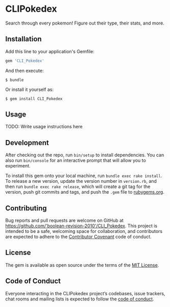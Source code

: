 # CLIPokedex

Search through every pokemon! Figure out their type, their stats, and more.

## Installation

Add this line to your application's Gemfile:

```ruby
gem 'CLI_Pokedex'
```

And then execute:

    $ bundle

Or install it yourself as:

    $ gem install CLI_Pokedex

## Usage

TODO: Write usage instructions here

## Development

After checking out the repo, run `bin/setup` to install dependencies. You can also run `bin/console` for an interactive prompt that will allow you to experiment.

To install this gem onto your local machine, run `bundle exec rake install`. To release a new version, update the version number in `version.rb`, and then run `bundle exec rake release`, which will create a git tag for the version, push git commits and tags, and push the `.gem` file to [rubygems.org](https://rubygems.org).

## Contributing

Bug reports and pull requests are welcome on GitHub at https://github.com/'boolean-revision-2010'/CLI_Pokedex. This project is intended to be a safe, welcoming space for collaboration, and contributors are expected to adhere to the [Contributor Covenant](http://contributor-covenant.org) code of conduct.

## License

The gem is available as open source under the terms of the [MIT License](https://opensource.org/licenses/MIT).

## Code of Conduct

Everyone interacting in the CLIPokedex project’s codebases, issue trackers, chat rooms and mailing lists is expected to follow the [code of conduct](https://github.com/'boolean-revision-2010'/CLI_Pokedex/blob/master/CODE_OF_CONDUCT.md).
